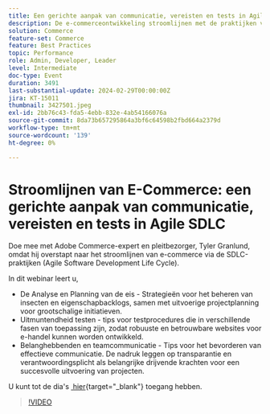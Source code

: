 ```yaml
---
title: Een gerichte aanpak van communicatie, vereisten en tests in Agile SDLC
description: De e-commerceontwikkeling stroomlijnen met de praktijken van Agile SDLC, die vereiste analyse, backlogbeheer, projectplanning, teststrategieën, en het bevorderen van transparante, verantwoordelijke communicatie voor succesvolle uitvoering omvatten.
solution: Commerce
feature-set: Commerce
feature: Best Practices
topic: Performance
role: Admin, Developer, Leader
level: Intermediate
doc-type: Event
duration: 3491
last-substantial-update: 2024-02-29T00:00:00Z
jira: KT-15011
thumbnail: 3427501.jpeg
exl-id: 2bb76c43-fda5-4ebb-832e-4ab54166076a
source-git-commit: 8da73b657295864a3bf6c64598b2fbd664a2379d
workflow-type: tm+mt
source-wordcount: '139'
ht-degree: 0%

---
```


# Stroomlijnen van E-Commerce: een gerichte aanpak van communicatie, vereisten en tests in Agile SDLC

Doe mee met Adobe Commerce-expert en pleitbezorger, Tyler Granlund, omdat hij overstapt naar het stroomlijnen van e-commerce via de SDLC-praktijken (Agile Software Development Life Cycle).

In dit webinar leert u,

* De Analyse en Planning van de eis - Strategieën voor het beheren van insecten en eigenschapbacklogs, samen met uitvoerige projectplanning voor grootschalige initiatieven.
* Uitmuntendheid testen - tips voor testprocedures die in verschillende fasen van toepassing zijn, zodat robuuste en betrouwbare websites voor e-handel kunnen worden ontwikkeld.
* Belanghebbenden en teamcommunicatie - Tips voor het bevorderen van effectieve communicatie. De nadruk leggen op transparantie en verantwoordingsplicht als belangrijke drijvende krachten voor een succesvolle uitvoering van projecten.

U kunt tot de dia&#39;s [&#x200B; hier &#x200B;](../../assets/commerce/agile-sldc-slides.pdf){target="_blank"} toegang hebben.

>[!VIDEO](https://video.tv.adobe.com/v/3427501/?learn=on)
